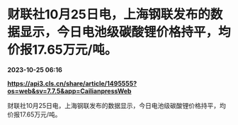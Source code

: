# 财联社10月25日电，上海钢联发布的数据显示，今日电池级碳酸锂价格持平，均价报17.65万元/吨。

**2023-10-25 06:16**

**https://api3.cls.cn/share/article/1495555?os=web&sv=7.7.5&app=CailianpressWeb**

财联社10月25日电，上海钢联发布的数据显示，今日电池级碳酸锂价格持平，均价报17.65万元/吨。